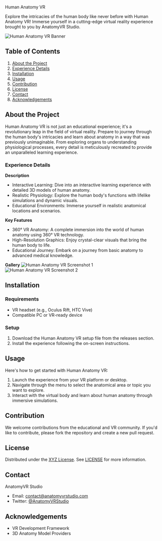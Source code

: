 Human Anatomy VR

Explore the intricacies of the human body like never before with Human Anatomy VR! Immerse yourself in a cutting-edge virtual reality experience brought to you by AnatomyVR Studio.

![Human Anatomy VR Banner](banner-image-url-here)

## Table of Contents
1. [About the Project](#about-the-project)
2. [Experience Details](#experience-details)
3. [Installation](#installation)
4. [Usage](#usage)
5. [Contribution](#contribution)
6. [License](#license)
7. [Contact](#contact)
8. [Acknowledgements](#acknowledgements)

## About the Project
Human Anatomy VR is not just an educational experience; it's a revolutionary leap in the field of virtual reality. Prepare to journey through the human body's intricacies and learn about anatomy in a way that was previously unimaginable. From exploring organs to understanding physiological processes, every detail is meticulously recreated to provide an unparalleled learning experience.

### Experience Details
**Description**
- Interactive Learning: Dive into an interactive learning experience with detailed 3D models of human anatomy.
- Realistic Physiology: Explore the human body's functions with lifelike simulations and dynamic visuals.
- Educational Environments: Immerse yourself in realistic anatomical locations and scenarios.

**Key Features**
- 360° VR Anatomy: A complete immersion into the world of human anatomy using 360° VR technology.
- High-Resolution Graphics: Enjoy crystal-clear visuals that bring the human body to life.
- Educational Journey: Embark on a journey from basic anatomy to advanced medical knowledge.

**Gallery**
![Human Anatomy VR Screenshot 1](screenshot-1-url-here)
![Human Anatomy VR Screenshot 2](screenshot-2-url-here)

## Installation
### Requirements
- VR headset (e.g., Oculus Rift, HTC Vive)
- Compatible PC or VR-ready device

### Setup
1. Download the Human Anatomy VR setup file from the releases section.
2. Install the experience following the on-screen instructions.

## Usage
Here's how to get started with Human Anatomy VR:
1. Launch the experience from your VR platform or desktop.
2. Navigate through the menu to select the anatomical area or topic you want to explore.
3. Interact with the virtual body and learn about human anatomy through immersive simulations.

## Contribution
We welcome contributions from the educational and VR community. If you'd like to contribute, please fork the repository and create a new pull request.

## License
Distributed under the [XYZ License](LICENSE). See [LICENSE](LICENSE) for more information.

## Contact
AnatomyVR Studio
- Email: contact@anatomyvrstudio.com
- Twitter: [@AnatomyVRStudio](https://twitter.com/AnatomyVRStudio)

## Acknowledgements
- VR Development Framework
- 3D Anatomy Model Providers
